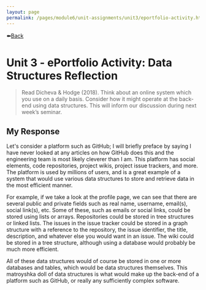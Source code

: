 ```yaml
---
layout: page
permalink: /pages/module6/unit-assignments/unit3/eportfolio-activity.html
---
```


⬅️[Back](/pages/module6/unit-assignments/unit3/m6u3.html)

# Unit 3 - ePortfolio Activity: Data Structures Reflection

> Read Dicheva & Hodge (2018). Think about an online system which you use on a daily basis. Consider how it might operate at the back-end using data structures. This will inform our discussion during next week’s seminar.


## My Response

Let's consider a platform such as GitHub; I will briefly preface by saying I have never looked at any articles on how GitHub does this and the engineering team is most likely cleverer than I am. This platform has social elements, code repositories, project wikis, project issue trackers, and more. The platform is used by millions of users, and is a great example of a system that would use various data structures to store and retrieve data in the most efficient manner.

For example, if we take a look at the profile page, we can see that there are several public and private fields such as real name, username, email(s), social link(s), etc. Some of these, such as emails or social links, could be stored using lists or arrays. Repositories could be stored in tree structures or linked lists. The issues in the issue tracker could be stored in a graph structure with a reference to the repository, the issue identifier, the title, description, and whatever else you would want in an issue. The wiki could be stored in a tree structure, although using a database would probably be much more efficient.

All of these data structures would of course be stored in one or more databases and tables, which would be data structures themselves. This matroyshka doll of data structures is what would make up the back-end of a platform such as GitHub, or really any sufficiently complex software.
